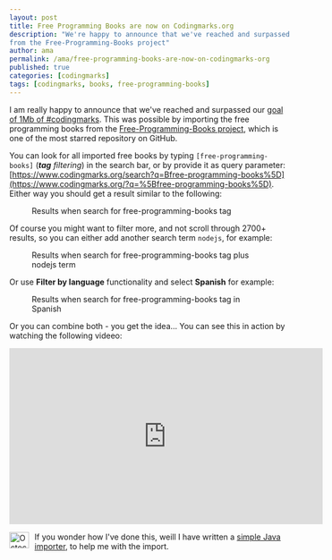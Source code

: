 ```yaml
---
layout: post
title: Free Programming Books are now on Codingmarks.org
description: "We're happy to announce that we've reached and surpassed our goal of 1 Mb #codingmarks, by importing the books 
from the Free-Programming-Books project"
author: ama
permalink: /ama/free-programming-books-are-now-on-codingmarks-org
published: true
categories: [codingmarks]
tags: [codingmarks, books, free-programming-books]
---
```


I am really happy to announce that we've reached and surpassed our [goal of 1Mb of #codingmarks](https://www.youtube.com/watch?v=bj22xbE5ZiY&feature=youtu.be).
This was possible by importing the free programming books from the [Free-Programming-Books project](https://github.com/EbookFoundation/free-programming-books), which is one 
 of the most starred repository on GitHub. 
 
 You can look for all imported free books by typing `[free-programming-books]` (_**tag** filtering_) in the search bar, or by provide it as query parameter:
  [https://www.codingmarks.org/search?q=Bfree-programming-books%5D](https://www.codingmarks.org/?q=%5Bfree-programming-books%5D).
  Either way you should get a result similar to the following:
  
  <figure>
  	<img src="http://www.codepedia.org/images/posts/free-programming-books/search-results.png" alt="">
  	<figcaption>Results when search for free-programming-books tag </figcaption>
  </figure>

<!--more--> 
 
 Of course you might want to filter more, and not scroll through 2700+ results, so you can either  add another search term `nodejs`, for example:
 
   <figure>
   	<img src="http://www.codepedia.org/images/posts/free-programming-books/search-results-nodejs.png" alt="">
   	<figcaption>Results when search for free-programming-books tag plus nodejs term</figcaption>
   </figure>
 
 Or use **Filter by language** functionality and select **Spanish** for example:
 
   <figure>
   	<img src="http://www.codepedia.org/images/posts/free-programming-books/search-results-spanish.png" alt="">
   	<figcaption>Results when search for free-programming-books tag in Spanish</figcaption>
   </figure>
 
 Or you can combine both - you get the idea... You can see this in action by watching the following videeo:
 <iframe width="560" height="315" src="https://www.youtube.com/embed/CLj1Iv3LQZk" frameborder="0" allowfullscreen></iframe>
 
 <p class="note_normal">
    <img style="float: left; width: 35px; height: 29px; margin-right: 10px;" src="{{site.url}}/wp-content/uploads/2015/06/Octocat-smaller.png" alt="Octocat" />
     If you wonder how I've done this, weill I have written a <a href="https://github.com/CodepediaOrg/codingmarks-free-programming-books-importer" target="_blank">simple Java importer</a>,
     to help me with the import.
 </p>  

